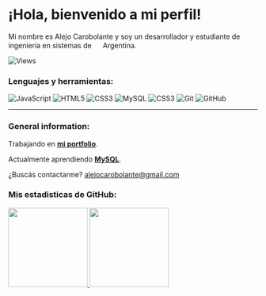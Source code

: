 # ¡Hola, bienvenido a mi perfil!

Mi nombre es Alejo Carobolante y soy un desarrollador y estudiante de ingenieria en sistemas de <img src="https://hatscripts.github.io/circle-flags/flags/ar.svg" width="15"> Argentina.
<p><img src="https://komarev.com/ghpvc/?username=alejocarobolante&label=Profile%20views&color=0e75b6&style=flat" alt="Views" /></p>

### Lenguajes y herramientas:

![JavaScript](https://img.shields.io/badge/javascript-%23323330.svg?style=for-the-badge&logo=javascript&logoColor=%23F7DF1E)
![HTML5](https://img.shields.io/badge/html5-%23E34F26.svg?style=for-the-badge&logo=html5&logoColor=white)
![CSS3](https://img.shields.io/badge/css3-%231572B6.svg?style=for-the-badge&logo=css3&logoColor=white)
![MySQL](https://img.shields.io/badge/MySQL-00000F?style=for-the-badge&logo=mysql&logoColor=white)
![CSS3](https://img.shields.io/badge/C%2B%2B-00599C?style=for-the-badge&logo=c%2B%2B&logoColor=white)
![Git](https://img.shields.io/badge/git-%23F05033.svg?style=for-the-badge&logo=git&logoColor=white)
![GitHub](https://img.shields.io/badge/github-%23121011.svg?style=for-the-badge&logo=github&logoColor=white)

<hr/>

### General information:

Trabajando en <a href="https://github.com/AlejoCarobolante/portfolio"><strong>mi portfolio</strong></a>.    
    
Actualmente aprendiendo <a href="https://www.mysql.com/"><strong align="center">MySQL</strong></a>.    
    
¿Buscás contactarme? <a href="mailto:alejocarobolante@gmail.com">alejocarobolante@gmail.com</a>

### Mis estadisticas de GitHub:

<a href="https://github.com/AlejoCarobolante">
<img height="160em" src="https://github-readme-stats.vercel.app/api?username=alejocarobolante&show_icons=true&theme=synthwave&include_all_commits=true&count_private=true"/>
<img height="160em" src="https://github-readme-stats.vercel.app/api/top-langs/?username=alejocarobolante&layout=compact&langs_count=7&theme=synthwave"/>
